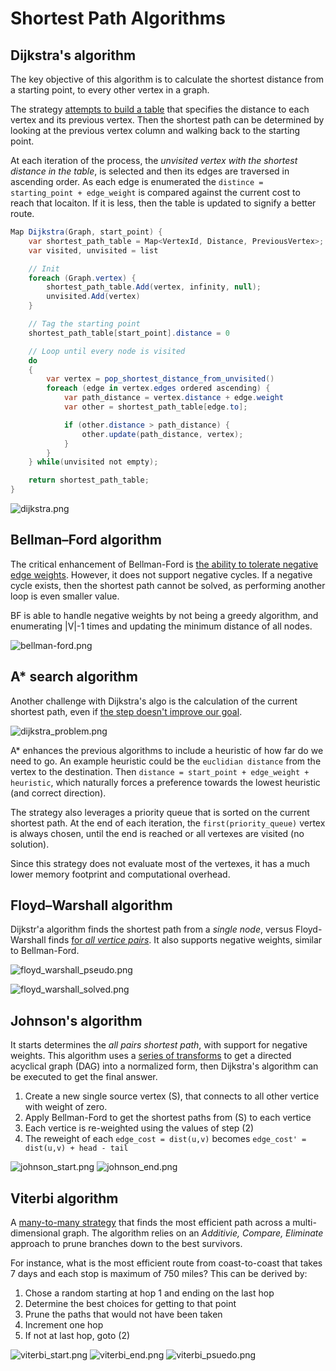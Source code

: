 # Shortest Path Algorithms

## Dijkstra's algorithm

The key objective of this algorithm is to calculate the shortest distance from a starting point, to every other vertex in a graph.

The strategy [attempts to build a table](https://www.youtube.com/watch?v=pVfj6mxhdMw) that specifies the distance to each vertex and its previous vertex. Then the shortest path can be determined by looking at the previous vertex column and walking back to the starting point.

At each iteration of the process, the _unvisited vertex with the shortest distance in the table_, is selected and then its edges are traversed in ascending order. As each edge is enumerated the `distince = starting_point + edge_weight` is compared against the current cost to reach that locaiton. If it is less, then the table is updated to signify a better route.

```c#
Map Dijkstra(Graph, start_point) {
    var shortest_path_table = Map<VertexId, Distance, PreviousVertex>;
    var visited, unvisited = list

    // Init
    foreach (Graph.vertex) {
        shortest_path_table.Add(vertex, infinity, null);
        unvisited.Add(vertex)
    }

    // Tag the starting point
    shortest_path_table[start_point].distance = 0

    // Loop until every node is visited
    do
    {
        var vertex = pop_shortest_distance_from_unvisited()
        foreach (edge in vertex.edges ordered ascending) {
            var path_distance = vertex.distance + edge.weight
            var other = shortest_path_table[edge.to];

            if (other.distance > path_distance) {
                other.update(path_distance, vertex);
            }
        }
    } while(unvisited not empty);

    return shortest_path_table;
}
```

![dijkstra.png](dijkstra.png)

## Bellman–Ford algorithm

The critical enhancement of Bellman-Ford is [the ability to tolerate negative edge weights](https://www.youtube.com/watch?v=9PHkk0UavIM). However, it does not support negative cycles. If a negative cycle exists, then the shortest path cannot be solved, as performing another loop is even smaller value.

BF is able to handle negative weights by not being a greedy algorithm, and enumerating |V|-1 times and updating the minimum distance of all nodes.

![bellman-ford.png](bellman-ford.png)

## A* search algorithm

Another challenge with Dijkstra's algo is the calculation of the current shortest path, even if [the step doesn't improve our goal](https://www.youtube.com/watch?v=ySN5Wnu88nE).

![dijkstra_problem.png](dijkstra_problem.png)

A* enhances the previous algorithms to include a heuristic of how far do we need to go. An example heuristic could be the `euclidian distance` from the vertex to the destination. Then `distance = start_point + edge_weight + heuristic`, which naturally forces a preference towards the lowest heuristic (and correct direction).

The strategy also leverages a priority queue that is sorted on the current shortest path. At the end of each iteration, the `first(priority_queue)` vertex is always chosen, until the end is reached or all vertexes are visited (no solution).

Since this strategy does not evaluate most of the vertexes, it has a much lower memory footprint and computational overhead.

## Floyd–Warshall algorithm

Dijkstr'a algorithm finds the shortest path from a _single node_, versus Floyd-Warshall finds [for _all vertice pairs_](https://www.youtube.com/watch?v=4OQeCuLYj-4). It also supports negative weights, similar to Bellman-Ford.

![floyd_warshall_pseudo.png](floyd_warshall_pseudo.png)

![floyd_warshall_solved.png](floyd_warshall_solved.png)

## Johnson's algorithm

It starts determines the _all pairs shortest path_, with support for negative weights. This algorithm uses a [series of transforms](https://www.youtube.com/watch?v=xc2ua8sQAoE) to get a directed acyclical graph (DAG) into a normalized form, then Dijkstra's algorithm can be executed to get the final answer.

1. Create a new single source vertex (S), that connects to all other vertice with weight of zero.
2. Apply Bellman-Ford to get the shortest paths from (S) to each vertice
3. Each vertice is re-weighted using the values of step (2)
4. The reweight of each `edge_cost = dist(u,v)` becomes `edge_cost' = dist(u,v) + head - tail`

![johnson_start.png](johnson_start.png)
![johnson_end.png](johnson_end.png)

## Viterbi algorithm

A [many-to-many strategy](https://www.youtube.com/watch?v=6JVqutwtzmo) that finds the most efficient path across a multi-dimensional graph. The algorithm relies on an _Additivie, Compare, Eliminate_ approach to prune branches down to the best survivors.

For instance, what is the most efficient route from coast-to-coast that takes 7 days and each stop is maximum of 750 miles? This can be derived by:

1. Chose a random starting at hop 1 and ending on the last hop
2. Determine the best choices for getting to that point
3. Prune the paths that would not have been taken
4. Increment one hop
5. If not at last hop, goto (2)

![viterbi_start.png](viterbi_start.png)
![viterbi_end.png](viterbi_end.png)
![viterbi_psuedo.png](viterbi_psuedo.png)
